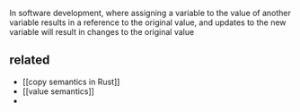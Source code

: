 In software development, where assigning a variable to the value of another variable results in a reference to the original value, and updates to the new variable will result in changes to the original value

## related 

- [[copy semantics in Rust]]
- [[value semantics]]
- 
